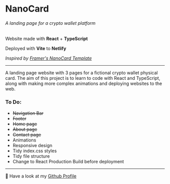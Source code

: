 # NanoCard

###### A landing page for a crypto wallet platform

Website made with **React** + **TypeScript**

Deployed with **Vite** to **Netlify**

_Inspired by [Framer's NanoCard Template](https://nanocard.framer.website/)_

---

A landing page website with 3 pages for a fictional crypto wallet physical card.
The aim of this project is to learn to code with React and TypeScript, along with making more complex animations and deploying websites to the web.

### To Do:

- ~~Navigation Bar~~
- ~~Footer~~
- ~~Home page~~
- ~~About page~~
- ~~Contact page~~
- Animations
- Responsive design
- Tidy index.css styles
- Tidy file structure
- Change to React Production Build before deployment

---

🚀 Have a look at my [Github Profile](https://github.com/diogoagostinho)
